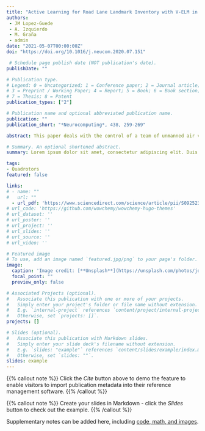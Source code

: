 ```yaml
---
title: "Active Learning for Road Lane Landmark Inventory with V-ELM in Highly Uncontrolled Image Capture Conditions"
authors:
 - JM Lopez-Guede
 - A. Izquierdo
 - M. Graña
 - admin
date: "2021-05-07T00:00:00Z"
doi: "https://doi.org/10.1016/j.neucom.2020.07.151"

 # Schedule page publish date (NOT publication's date).
publishDate: ""

# Publication type.
# Legend: 0 = Uncategorized; 1 = Conference paper; 2 = Journal article;
# 3 = Preprint / Working Paper; 4 = Report; 5 = Book; 6 = Book section;
# 7 = Thesis; 8 = Patent
publication_types: ["2"]

# Publication name and optional abbreviated publication name.
publication: ""
publication_short: "*Neurocomputing*, 438, 259-269"

abstract: This paper deals with the control of a team of unmanned air vehicles (UAVs), specifically quadrotors, for which their mission is the transportation of a deformable linear object (DLO), i.e., a cable, hose or similar object in quasi-stationary state, while cruising towards destination. Such missions have strong industrial applications in the transportation of hoses or power cables to specific locations, such as the emergency power or water supply in hazard situations such as fires or earthquake damaged structures. This control must be robust to withstand strong and sudden wind disturbances and remain stable after aggressive maneuvers, i.e., sharp changes of direction or acceleration. To cope with these, we have previously developed the online adaptation of the proportional derivative (PD) controllers of the quadrotors thrusters, implemented by a fuzzy logic rule system that experienced adaptation by a stochastic gradient rule. However, sagging conditions appearing when the transporting drones are too close or too far away induce singularities in the DLO catenary models, breaking apart the control system. The paper’s main contribution is the formulation of the hybrid selective model of the DLO sections as either catenaries or parabolas, which allows us to overcome these sagging conditions. We provide the specific decision rule to shift between DLO models. Simulation results demonstrate the performance of the proposed approach under stringent conditions.

# Summary. An optional shortened abstract.
summary: Lorem ipsum dolor sit amet, consectetur adipiscing elit. Duis posuere tellus ac convallis placerat. Proin tincidunt magna sed ex sollicitudin condimentum.

tags:
- Quadrotors
featured: false

links:
# - name: ""
#   url: ""
  - url_pdf: 'https://www.sciencedirect.com/science/article/pii/S0925231221001405'
# url_code: 'https://github.com/wowchemy/wowchemy-hugo-themes'
# url_dataset: ''
# url_poster: ''
# url_project: ''
# url_slides: ''
# url_source: ''
# url_video: ''

# Featured image
# To use, add an image named `featured.jpg/png` to your page's folder. 
image:
  caption: 'Image credit: [**Unsplash**](https://unsplash.com/photos/jdD8gXaTZsc)'
  focal_point: ""
  preview_only: false

# Associated Projects (optional).
#   Associate this publication with one or more of your projects.
#   Simply enter your project's folder or file name without extension.
#   E.g. `internal-project` references `content/project/internal-project/index.md`.
#   Otherwise, set `projects: []`.
projects: []

# Slides (optional).
#   Associate this publication with Markdown slides.
#   Simply enter your slide deck's filename without extension.
#   E.g. `slides: "example"` references `content/slides/example/index.md`.
#   Otherwise, set `slides: ""`.
slides: example
---
```




{{% callout note %}}
Click the *Cite* button above to demo the feature to enable visitors to import publication metadata into their reference management software.
{{% /callout %}}

{{% callout note %}}
Create your slides in Markdown - click the *Slides* button to check out the example.
{{% /callout %}}

Supplementary notes can be added here, including [code, math, and images](https://wowchemy.com/docs/writing-markdown-latex/).
